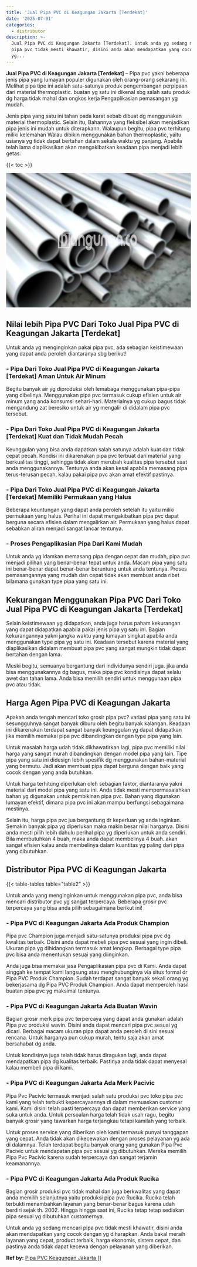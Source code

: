 ```yaml
---
title: 'Jual Pipa PVC di Keagungan Jakarta [Terdekat]'
date: '2025-07-01'
categories:
  - distributor
description: >-
  Jual Pipa PVC di Keagungan Jakarta [Terdekat]. Untuk anda yg sedang mencari
  pipa pvc tidak mesti khawatir, disini anda akan mendapatkan yang cocok dengan
  yg...
---
```


**Jual Pipa PVC di Keagungan Jakarta \[Terdekat\]** – Pipa pvc yakni beberapa jenis pipa yang lumayan populer digunakan oleh orang-orang sekarang ini. Melihat pipa tipe ini adalah satu-satunya produk pengembangan perpipaan dari material thermoplastic. buatan yg satu ini dikenal sbg salah satu produk dg harga tidak mahal dan ongkos kerja Pengaplikasian pemasangan yg mudah.

Jenis pipa yang satu ini tahan pada karat sebab dibuat dg menggunakan material thermoplastic. Selain itu, Bahannya yang fleksibel akan menjadikan pipa jenis ini mudah untuk diterapkann. Walaupun begitu, pipa pvc terhitung miliki kelemahan Walau dibikin menggunakan bahan thermoplastic, yaitu usianya yg tidak dapat bertahan dalam sekala waktu yg panjang. Apabila telah lama diaplikasikan akan mengakibatkan keadaan pipa menjadi lebih getas.

{{< toc >}}

![Jual Pipa PVC di Keagungan Jakarta [Terdekat]](/images/jaul-pipa-pvc-48.png)

## Nilai lebih Pipa PVC Dari Toko Jual Pipa PVC di Keagungan Jakarta \[Terdekat\]

Untuk anda yg menginginkan pakai pipa pvc, ada sebagian keistimewaan yang dapat anda peroleh diantaranya sbg berikut!

### \- Pipa Dari Toko Jual Pipa PVC di Keagungan Jakarta \[Terdekat\] Aman Untuk Air Minum

Begitu banyak air yg diproduksi oleh lemabaga menggunakan pipa-pipa yang dibelinya. Menggunakan pipa pvc termasuk cukup efisien untuk air minum yang anda konsumsi sehari-hari. Materialnya yg cukup bagus tidak mengandung zat beresiko untuk air yg mengalir di didalam pipa pvc tersebut.

### \- Pipa Dari Toko Jual Pipa PVC di Keagungan Jakarta \[Terdekat\] Kuat dan Tidak Mudah Pecah

Keunggulan yang bisa anda dapatkan salah satunya adalah kuat dan tidak cepat pecah. Kondisi ini dikarenakan pipa pvc terbuat dari material yang berkualitas tinggi, sehingga tidak akan merubah kualitas pipa tersebut saat anda menggunakannya. Tentunya anda akan kesal apabila memasang pipa terus-terusan pecah, kalau pakai pipa pvc akan amat efektif pastinya.

### \- Pipa Dari Toko Jual Pipa PVC di Keagungan Jakarta \[Terdekat\] Memiliki Permukaan yang Halus

Beberapa keuntungan yang dapat anda peroleh setelah itu yaitu miliki permukaan yang halus. Perihal ini dapat mengakibatkan pipa pvc dapat berguna secara efisien dalam mengalirkan air. Permukaan yang halus dapat sebabkan aliran menjadi sangat lancar tentunya.

### \- Proses Pengaplikasian Pipa Dari Kami Mudah

Untuk anda yg idamkan memasang pipa dengan cepat dan mudah, pipa pvc menjadi pilihan yang benar-benar tepat untuk anda. Macam pipa yang satu ini benar-benar dapat benar-benar beruntung untuk anda tentunya. Proses pemasangannya yang mudah dan cepat tidak akan membuat anda ribet bilamana gunakan type pipa yang satu ini.

## Kekurangan Menggunakan Pipa PVC Dari Toko Jual Pipa PVC di Keagungan Jakarta \[Terdekat\]

Selain keistimewaan yg didapatkan, anda juga harus paham kekurangan yang dapat didapatkan apabila pakai jenis pipa yg satu ini. Bagian kekurangannya yakni jangka waktu yang lumayan singkat apabila anda menggunakan type pipa yg satu ini. Keadaan tersebut karena material yang diaplikasikan didalam membuat pipa pvc yang sangat mungkin tidak dapat bertahan dengan lama.

Meski begitu, semuanya bergantung dari individunya sendiri juga. jika anda bisa menggunakannya dg bagus, maka pipa pvc kondisinya dapat selalu awet dan tahan lama. Anda bisa memilih sendiri untuk menggunaan pipa pvc atau tidak.

## Harga Agen Pipa PVC di Keagungan Jakarta

Apakah anda tengah mencari toko grosir pipa pvc? variasi pipa yang satu ini sesungguhnya sangat banyak diburu oleh begitu banyak kalangan. Keadaan ini dikarenakan terdapat sangat banyak keunggulan yg dapat didapatkan jika memilih memakai pipa pvc dibandingkan dengan type pipa yang lain.

Untuk masalah harga udah tidak dikhawatirkan lagi, pipa pvc memiliki nilai harga yang sangat murah dibandingkan dengan model pipa yang lain. Tipe pipa yang satu ini didesign lebih spesifik dg menggunakan bahan-material yang bermutu. Jadi akan membuat pipa dapat berguna dengan baik yang cocok dengan yang anda butuhkan.

Untuk harga terhitung diperlukan oleh sebagian faktor, diantaranya yakni material dari model pipa yang satu ini. Anda tidak mesti mempermasalahkan bahan yg digunakan untuk pembikinan pipa pvc. Bahan yang digunakan lumayan efektif, dimana pipa pvc ini akan mampu berfungsi sebagaimana mestinya.

Selain itu, harga pipa pvc jua bergantung dr keperluan yg anda inginkan. Semakin banyak pipa yg diperlukan maka makin besar nilai harganya. Disini anda mesti pilih lebih dahulu perihal pipa yg diperlukan untuk anda sendiri. Bila membutuhkan 4 buah, maka anda dapat membelinya 4 buah. akan sangat efisien kalau anda membelinya dalam kuantitas yg paling dari pipa yang dibutuhkan.

## Distributor Pipa PVC di Keagungan Jakarta

{{< table-tables table="table2" >}}

Untuk anda yang menginginkan untuk menggunakan pipa pvc, anda bisa mencari distributor pvc yg sangat terpercaya. Beberapa grosir pvc terpercaya yang bisa anda pilih sebagaimana berikut ini!

### \- Pipa PVC di Keagungan Jakarta Ada Produk Champion

Pipa pvc Champion juga menjadi satu-satunya produksi pipa pvc dg kwalitas terbaik. Disini anda dapat mebeli pipa pvc sesuai yang ingin dibeli. Ukuran pipa yg dihidangkan termasuk amat lengkap. Berbagai type pipa pvc bisa anda menentukan sesuai yang diinginkan.

Anda juga bisa memakai jasa Pengaplikasian pipa pvc di Kami. Anda dapat singgah ke tempat kami langsung atau menghubunginya via situs formal dr Pipa PVC Produk Champion. Sudah terdapat sangat banyak sekali orang yg bekerjasama dg Pipa PVC Produk Champion. Anda dapat memperoleh hasil buatan pipa pvc yg maksimal tentunya.

### \- Pipa PVC di Keagungan Jakarta Ada Buatan Wavin

Bagian grosir merk pipa pvc terpercaya yang dapat anda gunakan adalah Pipa pvc produksi wavin. Disini anda dapat mencari pipa pvc sesuai yg dicari. Berbagai macam ukuran pipa dapat anda peroleh di sini sesuai rencana. Untuk harganya pun cukup murah, tentu saja akan amat bersahabat dg anda.

Untuk kondisinya juga telah tidak harus diragukan lagi, anda dapat mendapatkan pipa dg kualitas terbaik. Pastinya anda tidak dapat menyesal kalau membeli pipa di kami.

### \- Pipa PVC di Keagungan Jakarta Ada Merk Pacivic

Pipa Pvc Pacivic termasuk menjadi salah satu produksi pvc toko pipa pvc kami yang telah terbukti kepercayaannya di dalam memuaskan customer kami. Kami disini telah pasti terpercaya dan dapat memberikan service yang suka untuk anda. Untuk persoalan harga telah tidak usah ragu, begitu banyak grosir yang tawarkan harga terjangkau tetapi kamilah yang terbaik.

Untuk proses service yang diberikan oleh kami termasuk punyai tanggapan yang cepat. Anda tidak akan dikecewakan dengan proses pelayanan yg ada di dalamnya. Telah terdapat begitu banyak orang yang gunakan Pipa Pvc Pacivic untuk mendapatan pipa pvc sesuai yg dibutuhkan. Mereka memilih Pipa Pvc Pacivic karena sudah terpercaya dan sangat terjamin keamanannya.

### \- Pipa PVC di Keagungan Jakarta Ada Produk Rucika

Bagian grosir produksi pvc tidak mahal dan juga berkwalitas yang dapat anda memilih selanjutnya yaitu produksi pipa pvc Rucika. Rucika telah terbukti menambahkan layanan yang benar-benar bagus karena udah berdiri sejak th. 2002. Hingga hingga saat ini, Rucika tetap tetap sediakan pipa sesuai yg dibutuhkan customernya.

Untuk anda yg sedang mencari pipa pvc tidak mesti khawatir, disini anda akan mendapatkan yang cocok dengan yg diharapkan. Anda bakal meraih layanan yang cepat, product terbaik, harga ekonomis, sistem cepat, dan pastinya anda tidak dapat kecewa dengan pelayanan yang diberikan.

**Ref by:** [Pipa PVC Keagungan Jakarta []](https://id.wikipedia.org/wiki/Pipa)
